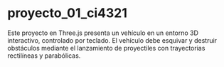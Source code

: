 # proyecto_01_ci4321
Este proyecto en Three.js presenta un vehículo en un entorno 3D interactivo, controlado por teclado. El vehículo debe esquivar y destruir obstáculos mediante el lanzamiento de proyectiles con trayectorias rectilíneas y parabólicas. 
